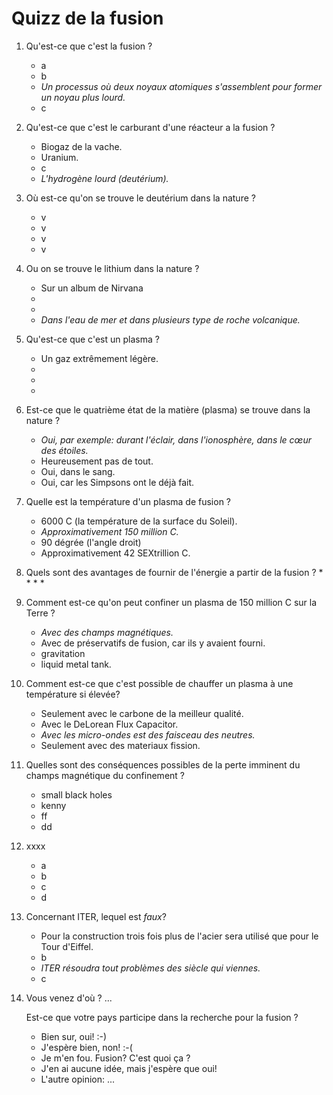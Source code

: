 Quizz de la fusion
==================

1.  Qu'est-ce que c'est la fusion ?
    * a
    * b
    * *Un processus où deux noyaux atomiques s'assemblent pour former un noyau
      plus lourd.*
    * c

2.  Qu'est-ce que c'est le carburant d'une réacteur a la fusion ?
    * Biogaz de la vache.
    * Uranium.
    * c
    * *L'hydrogène lourd (deutérium).*

3.  Où est-ce qu'on se trouve le deutérium dans la nature ?
    * v
    * v
    * v
    * v

4.  Ou on se trouve le lithium dans la nature ?
    * Sur un album de Nirvana
    *
    *
    * *Dans l'eau de mer et dans plusieurs type de roche volcanique.*

5.  Qu'est-ce que c'est un plasma ?
    * Un gaz extrêmement légère.
    *
    *
    *

6.  Est-ce que le quatrième état de la matière (plasma) se trouve dans
    la nature ?
    * *Oui, par exemple: durant l'éclair, dans l'ionosphère, dans le cœur des
      étoiles.*
    * Heureusement pas de tout.
    * Oui, dans le sang.
    * Oui, car les Simpsons ont le déjà fait.

7.  Quelle est la température d'un plasma de fusion ?
    * 6000 C (la température de la surface du Soleil).
    * *Approximativement 150 million C.*
    * 90 dégrée (l'angle droit)
    * Approximativement 42 SEXtrillion C.

8.  Quels sont des avantages de fournir de l'énergie a partir de la fusion ?
    *
    *
    *
    *

9.  Comment est-ce qu'on peut confiner un plasma de 150 million C sur la Terre ?
    * *Avec des champs magnétiques.*
    * Avec de préservatifs de fusion, car ils y avaient fourni.
    * gravitation
    * liquid metal tank.

10. Comment est-ce que c'est possible de chauffer un plasma à une température si
    élevée?
    * Seulement avec le carbone de la meilleur qualité.
    * Avec le DeLorean Flux Capacitor.
    * *Avec les micro-ondes est des faisceau des neutres.*
    * Seulement avec des materiaux fission.

11. Quelles sont des conséquences possibles de la perte imminent du champs
    magnétique du confinement ?
    * small black holes
    * kenny
    * ff
    * dd

12. xxxx
    * a
    * b
    * c
    * d

13. Concernant ITER, lequel est *faux*?
    * Pour la construction trois fois plus de l'acier sera utilisé que pour le
      Tour d'Eiffel.
    * b
    * *ITER résoudra tout problèmes des siècle qui viennes.*
    * c

14. Vous venez d'où ?  ...

    Est-ce que votre pays participe dans la recherche pour la fusion ?
    * Bien sur, oui! :-)
    * J'espère bien, non! :-(
    * Je m'en fou. Fusion? C'est quoi ça ?
    * J'en ai aucune idée, mais j'espère que oui!
    * L'autre opinion: ...

